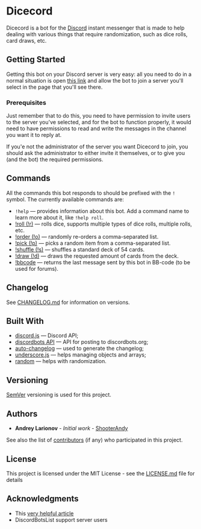 # Dicecord

Dicecord is a bot for the [Discord](https://discordapp.com/) instant messenger that is made to help dealing with various
things that require randomization, such as dice rolls, card draws, etc.  

## Getting Started

Getting this bot on your Discord server is very easy: all you need to do in a normal situation is open 
[this link](https://discordapp.com/api/oauth2/authorize?client_id=572698679618568193&scope=bot&permissions=0) and allow
the bot to join a server you'll select in the page that you'll see there.

### Prerequisites

Just remember that to do this, you need to have permission to invite users to the server you've selected, and for the
bot to function properly, it would need to have permissions to read and write the messages in the channel you want it to
 reply at.
 
If you'e not the administrator of the server you want Dicecord to join, you should ask the administrator to either 
invite it themselves, or to give you (and the bot) the required permissions.

## Commands

All the commands this bot responds to should be prefixed with the ```!``` symbol. The currently available commands are:

* ```!help``` &mdash; provides information about this bot. Add a command name to learn more about it, like 
```!help roll```.
* [!roll (!r)](help/roll.md) &mdash; rolls dice, supports multiple types of dice rolls, multiple rolls, etc.
* [!order (!o)](help/order.md) — randomly re-orders a comma-separated list.
* [!pick (!p)](help/pick.md) &mdash; picks a random item from a comma-separated list.
* [!shuffle (!s)](help/shuffle.md) &mdash; shuffles a standard deck of 54 cards.
* [!draw (!d)](help/draw.md) &mdash; draws the requested amount of cards from the deck.
* [!bbcode](help/bbcode.md) &mdash; returns the last message sent by this bot in BB-code (to be used for forums).

## Changelog

See [CHANGELOG.md](CHANGELOG.md) for information on versions.

## Built With

* [discord.js](https://discord.js.org) &mdash; Discord API;
* [discordbots API](https://discordbots.org/api/docs) &mdash; API for posting to discordbots.org; 
* [auto-changelog](https://github.com/CookPete/auto-changelog) &mdash; used to generate the changelog;
* [underscore.js](https://underscorejs.org/) &mdash; helps managing objects and arrays;
* [random](https://github.com/transitive-bullshit/random#readme) &mdash; helps with randomization.

## Versioning

[SemVer](http://semver.org/) versioning is used for this project. 

## Authors

* **Andrey Larionov** - *Initial work* - [ShooterAndy](https://github.com/ShooterAndy)

See also the list of [contributors](https://github.com/ShooterAndy/Dicecord/contributors) (if any) who participated in 
this project.

## License

This project is licensed under the MIT License - see the [LICENSE.md](LICENSE.md) file for details

## Acknowledgments

* This [very helpful article](https://www.freecodecamp.org/news/how-to-create-a-discord-bot-under-15-minutes-fb2fd0083844/)
* DiscordBotsList support server users